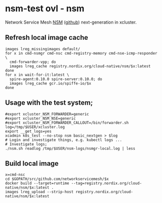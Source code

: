 # nsm-test ovl - nsm

Network Service Mesh [NSM](https://networkservicemesh.io/)
([github](https://github.com/networkservicemesh/networkservicemesh/))
next-generation in xcluster.


## Refresh local image cache
```
images lreg_missingimages default/
for x in cmd-nsmgr cmd-nsc cmd-registry-memory cmd-nse-icmp-responder \
  cmd-forwarder-vpp; do
  images lreg_cache registry.nordix.org/cloud-native/nsm/$x:latest
done
for x in wait-for-it:latest \
  spire-agent:0.10.0 spire-server:0.10.0; do
  images lreg_cache gcr.io/spiffe-io/$x
done
```

## Usage with the test system;

```
#export xcluster_NSM_FORWARDER=generic
#export xcluster_NSM_NSE=generic
#export xcluster_NSM_FORWARDER_CALLOUT=/bin/forwarder.sh
log=/tmp/$USER/xcluster.log
export __get_logs=yes
xcadmin k8s_test --no-stop nsm basic_nextgen > $log
# Login and investigate things, e.g. kubectl logs ...
# Investigate logs;
./nsm.sh readlog /tmp/$USER/nsm-logs/nsmgr-local.log | less
```

## Build local image

```
x=cmd-nsc
cd $GOPATH/src/github.com/networkservicemesh/$x
docker build --target=runtime --tag=registry.nordix.org/cloud-native/nsm/$x:latest .
images lreg_upload --strip-host registry.nordix.org/cloud-native/nsm/$x:latest
```
